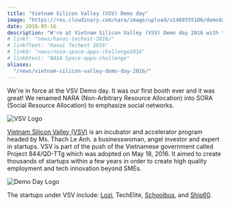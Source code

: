 ```yaml
---
title: "Vietnam Silicon Valley (VSV) Demo day"
image: "https://res.cloudinary.com/nara/image/upload/v1469555106/demoday_z3kcyv.jpg"
date: 2016-05-16
description: "W're at Vietnam Silicon Valley (VSV) Demo day 2016 with the Hanoi team"
# linkf: "news/hanoi-techest-2016/"
# linkftext: "Hanoi Techest 2016"
# linkb: "news/nasa-space-apps-challenge2016"
# linkbtext: "NASA Space-apps-challenge"
aliases:
  "/news/vietnam-silicon-valley-demo-day-2016/"
---
```


We're in force at the VSV Demo day. It was our first booth ever and it was great! We renamed NARA (Non-Arbitrary Resource Allocation) into SORA (Social Resource Allocation) to emphasize social networks. 

![VSV Logo](/photos/vsv.jpg)

[Vietnam Silicon Valley (VSV)](https://vsvcapital.com.vn) is an incubator and accelerator program headed by Ms. Thach Le Anh. a businesswoman, angel investor and expert in startups. VSV is part of the push of the Vietnamese government called Project 844/QD-TTg which was adopted on May 18, 2016. It aimed to create thousands of startups within a few years in order to create high quality employment and tech innovation beyond SMEs.

![Demo Day Logo](https://res.cloudinary.com/nara/image/upload/v1469555106/demoday_z3kcyv.jpg)

The startups under VSV include: [Lozi](http://lozi.vn/), TechElite, [Schoolbus](https://schoolbus.vn), and [Ship60](https://ship60.com).

